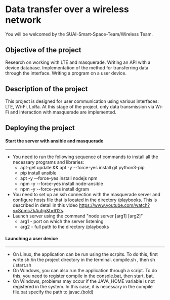 # Data transfer over a wireless network

You will be welcomed by the SUAI-Smart-Space-Team/Wireless Team. 

## Objective of the project

Research on working with LTE and masquerade. Writing an API with a device database. Implementation of the method for transferring data through the interface. Writing a program on a user device.

## Description of the project 

This project is designed for user communication using various interfaces: LTE, Wi-Fi, LoRa. At this stage of the project, only data transmission via Wi-Fi and interaction with masquerade are implemented.

## Deploying the project 

#### Start the server with ansible and masquerade
____
- You need to run the following sequence of commands to install all the necessary programs and libraries:
  - apt-get update && apt -y --force-yes install git python3-pip 
  - pip install ansible
  - apt -y --force-yes install nodejs npm
  - npm -y --force-yes install node-ansible
  - npm -y --force-yes install dgram
- You need to set up an ssh connection with the masquerade server and configure hosts file that is located in the directory /playbooks. This is described in detail in this video https://www.youtube.com/watch?v=SpmcZkAutjg&t=612s.
- Launch server using the command "node server [arg1] [arg2]"
  - arg1 - port on which the server listening
  - arg2 - full path to the directory /playbooks

#### Launching a user device
____
- On Linux, the application can be run using the scrpits. To do this, first write sh /in the project directory in the terminal. compile.sh , then sh /.start.sh 
- On Windows, you can also run the application through a script. To do this, you need to register compile in the console.bat, then start. bat. 
- On Windows, problems may occur if the JAVA_HOME variable is not registered in the system. In this case, it is necessary in the compile file.bat specify the path to javac.(bold)
